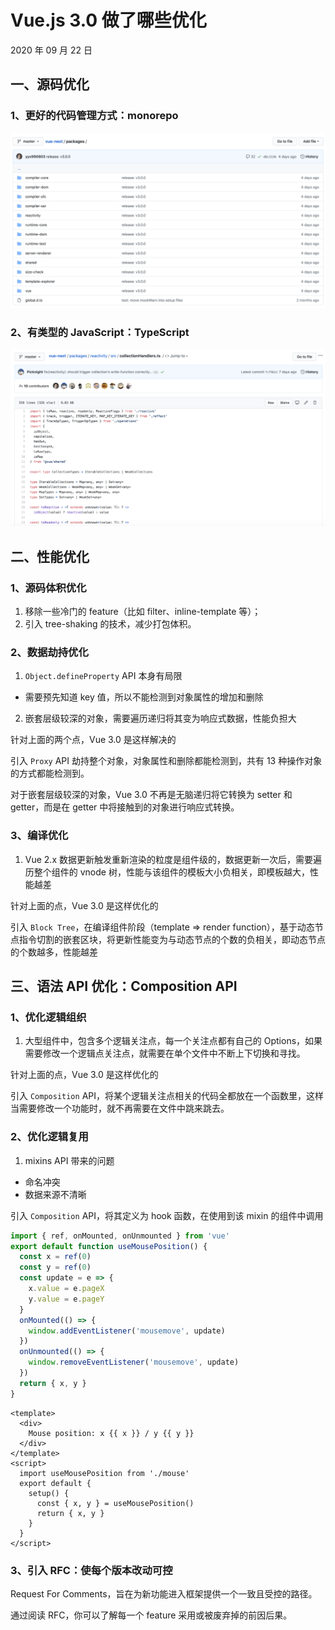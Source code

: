 # Vue.js 3.0 做了哪些优化

2020 年 09 月 22 日

## 一、源码优化

### 1、更好的代码管理方式：monorepo

![monorepo](./../_media/vue@next/WX20200922-164931@2x.png)

### 2、有类型的 JavaScript：TypeScript

![TypeScript](./../_media/vue@next/WX20200922-190124@2x.png)

## 二、性能优化

### 1、源码体积优化

1. 移除一些冷门的 feature（比如 filter、inline-template 等）；
2. 引入 tree-shaking 的技术，减少打包体积。

### 2、数据劫持优化

1. `Object.defineProperty` API 本身有局限

  - 需要预先知道 key 值，所以不能检测到对象属性的增加和删除
  
2. 嵌套层级较深的对象，需要遍历递归将其变为响应式数据，性能负担大

针对上面的两个点，Vue 3.0 是这样解决的

引入 `Proxy` API 劫持整个对象，对象属性和删除都能检测到，共有 13 种操作对象的方式都能检测到。

对于嵌套层级较深的对象，Vue 3.0 不再是无脑递归将它转换为 setter 和 getter，而是在 getter 中将接触到的对象进行响应式转换。

### 3、编译优化

1. Vue 2.x 数据更新触发重新渲染的粒度是组件级的，数据更新一次后，需要遍历整个组件的 vnode 树，性能与该组件的模板大小负相关，即模板越大，性能越差

针对上面的点，Vue 3.0 是这样优化的

引入 `Block Tree`，在编译组件阶段（template => render function），基于动态节点指令切割的嵌套区块，将更新性能变为与动态节点的个数的负相关，即动态节点的个数越多，性能越差

## 三、语法 API 优化：Composition API

### 1、优化逻辑组织

1. 大型组件中，包含多个逻辑关注点，每一个关注点都有自己的 Options，如果需要修改一个逻辑点关注点，就需要在单个文件中不断上下切换和寻找。

针对上面的点，Vue 3.0 是这样优化的

引入 `Composition` API，将某个逻辑关注点相关的代码全都放在一个函数里，这样当需要修改一个功能时，就不再需要在文件中跳来跳去。

### 2、优化逻辑复用

1. mixins API 带来的问题

  - 命名冲突
  - 数据来源不清晰

引入 `Composition` API，将其定义为 hook 函数，在使用到该 mixin 的组件中调用

```javascript
import { ref, onMounted, onUnmounted } from 'vue'
export default function useMousePosition() {
  const x = ref(0)
  const y = ref(0)
  const update = e => {
    x.value = e.pageX
    y.value = e.pageY
  }
  onMounted(() => {
    window.addEventListener('mousemove', update)
  })
  onUnmounted(() => {
    window.removeEventListener('mousemove', update)
  })
  return { x, y }
}
```

```vue
<template>
  <div>
    Mouse position: x {{ x }} / y {{ y }}
  </div>
</template>
<script>
  import useMousePosition from './mouse'
  export default {
    setup() {
      const { x, y } = useMousePosition()
      return { x, y }
    }
  }
</script>
```

### 3、引入 RFC：使每个版本改动可控

Request For Comments，旨在为新功能进入框架提供一个一致且受控的路径。

通过阅读 RFC，你可以了解每一个 feature 采用或被废弃掉的前因后果。













